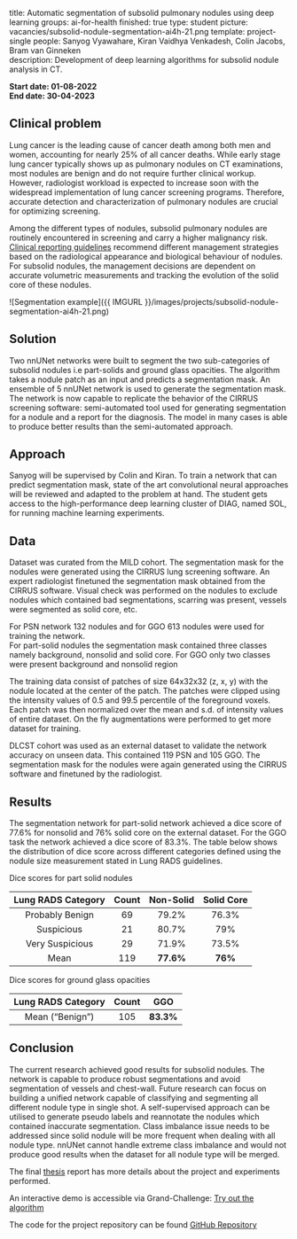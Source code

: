 title: Automatic segmentation of subsolid pulmonary nodules using deep learning
groups: ai-for-health
finished: true
type: student
picture: vacancies/subsolid-nodule-segmentation-ai4h-21.png
template: project-single
people: Sanyog Vyawahare, Kiran Vaidhya Venkadesh, Colin Jacobs, Bram van Ginneken  
description: Development of deep learning algorithms for subsolid nodule analysis in CT.

**Start date: 01-08-2022** <br>
**End date: 30-04-2023**

## Clinical problem

Lung cancer is the leading cause of cancer death among both men and women, accounting for nearly 25% of all cancer
deaths. While early stage lung cancer typically shows up as pulmonary nodules on CT examinations, most nodules are
benign and do not require further clinical workup. However, radiologist workload is expected to increase soon with the
widespread implementation of lung cancer screening programs.
Therefore, accurate detection and characterization of pulmonary nodules are crucial for optimizing screening.

Among the different types of nodules, subsolid pulmonary nodules are routinely encountered in screening and carry a
higher malignancy
risk. [Clinical reporting guidelines](https://www.acr.org/Clinical-Resources/Reporting-and-Data-Systems/Lung-Rads)
recommend different management strategies based on the radiological appearance and biological behaviour of nodules.
For subsolid nodules, the management decisions are dependent on accurate volumetric measurements and tracking the
evolution of the solid core of these nodules.

![Segmentation example]({{ IMGURL }}/images/projects/subsolid-nodule-segmentation-ai4h-21.png)

## Solution

Two nnUNet networks were built to segment the two sub-categories of subsolid nodules i.e part-solids and ground glass
opacities.
The algorithm takes a nodule patch as an input and predicts a segmentation mask.
An ensemble of 5 nnUNet network is used to generate the segmentation mask.
The network is now capable to replicate the behavior of the CIRRUS screening software: semi-automated tool used for
generating segmentation for a nodule and a report for the diagnosis.
The model in many cases is able to produce better results than the semi-automated approach.

## Approach

Sanyog will be supervised by Colin and Kiran. To train a network that can predict segmentation mask, state of the art
convolutional neural approaches will be reviewed and adapted to the problem at hand. The student gets access to the
high-performance deep learning cluster of DIAG, named SOL, for running machine learning experiments.

## Data

Dataset was curated from the MILD cohort. The segmentation mask for the nodules were generated using the CIRRUS lung
screening software.
An expert radiologist finetuned the segmentation mask obtained from the CIRRUS software.
Visual check was performed on the nodules to exclude nodules which contained bad segmentations, scarring was present,
vessels were segmented as solid core, etc.

For PSN network 132 nodules and for GGO 613 nodules were used for training the network.    
For part-solid nodules the segmentation mask contained three classes namely background, nonsolid and solid core. For GGO
only two classes were present background and nonsolid region

The training data consist of patches of size 64x32x32 (z, x, y) with the nodule located at the center of the patch. The
patches were clipped using the intensity values of 0.5 and 99.5 percentile of the foreground voxels.
Each patch was then normalized over the mean and s.d. of intensity values of entire dataset. On the fly augmentations
were performed to get more dataset for training.

DLCST cohort was used as an external dataset to validate the network accuracy on unseen data. This contained 119 PSN and
105 GGO.
The segmentation mask for the nodules were again generated using the CIRRUS software and finetuned by the radiologist.

## Results

The segmentation network for part-solid network achieved a dice score of 77.6% for nonsolid and 76% solid core on the
external dataset.
For the GGO task the network achieved a dice score of 83.3%.
The table below shows the distribution of dice score across different categories defined using the nodule size
measurement stated in Lung RADS guidelines.

Dice scores for part solid nodules

| Lung RADS Category | Count | Non-Solid | Solid Core |
|:------------------:|:-----:|:---------:|:----------:|
|  Probably Benign   |  69   |   79.2%   |   76.3%    |
|     Suspicious     |  21   |   80.7%   |    79%     |
|  Very Suspicious   |  29   |   71.9%   |   73.5%    |
|        Mean        |  119  | **77.6%** |  **76%**   |

Dice scores for ground glass opacities

| Lung RADS Category | Count |    GGO    |
|:------------------:|:-----:|:---------:|
|  Mean (“Benign”)   |  105  | **83.3%** |

## Conclusion

The current research achieved good results for subsolid nodules. The network is capable to produce robust segmentations
and avoid segmentation of vessels and chest-wall.
Future research can focus on building a unified network capable of classifying and segmenting all different nodule type
in single shot.
A self-supervised approach can be utilised to generate pseudo labels and reannotate the nodules which contained
inaccurate segmentation.
Class imbalance issue needs to be addressed since solid nodule will be more frequent when dealing with all nodule type.
nnUNet cannot handle extreme class imbalance and would not produce good results when the dataset for all nodule type
will be merged.

The final [thesis](https://drive.google.com/file/d/1hME7WopZpHm_Cu5srWs_IyWGGBtoro0B/view?usp=sharing) report has more details about the project and experiments performed.

An interactive demo is accessible via Grand-Challenge:
<a href="https://grand-challenge.org/algorithms/subsolid-nodule-segmentation/" class="btn btn-primary btn-lg my-3">Try out the algorithm</a>

The code for the project repository can be
found [GitHub Repository](https://github.com/DIAGNijmegen/bodyct-subsolid-nodule-segm)